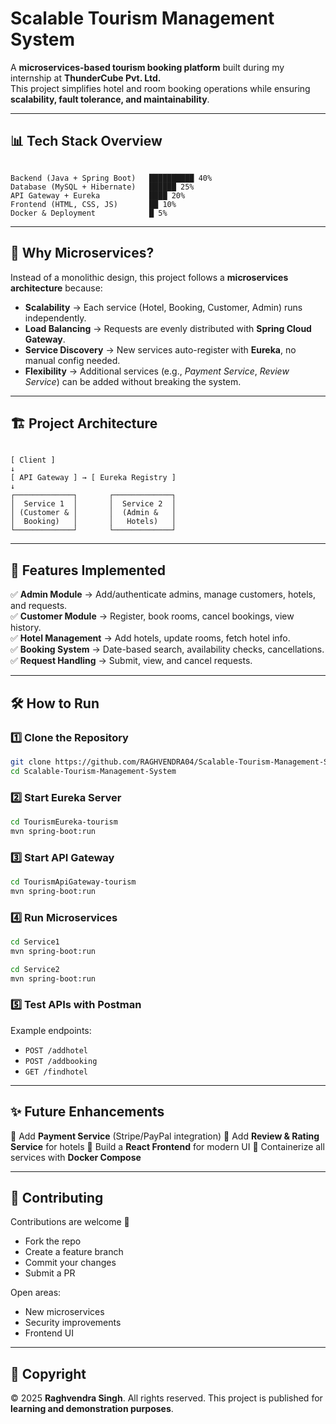 
#  Scalable Tourism Management System  

A **microservices-based tourism booking platform** built during my internship at **ThunderCube Pvt. Ltd.**  
This project simplifies hotel and room booking operations while ensuring **scalability, fault tolerance, and maintainability**.  

---

## 📊 Tech Stack Overview  

```

Backend (Java + Spring Boot)   ██████████ 40%
Database (MySQL + Hibernate)   ██████ 25%
API Gateway + Eureka           ████ 20%
Frontend (HTML, CSS, JS)       ██ 10%
Docker & Deployment            █ 5%

```

---

## 🚀 Why Microservices?  

Instead of a monolithic design, this project follows a **microservices architecture** because:  

- **Scalability** → Each service (Hotel, Booking, Customer, Admin) runs independently.  
- **Load Balancing** → Requests are evenly distributed with **Spring Cloud Gateway**.  
- **Service Discovery** → New services auto-register with **Eureka**, no manual config needed.  
- **Flexibility** → Additional services (e.g., *Payment Service*, *Review Service*) can be added without breaking the system.  

---

## 🏗️ Project Architecture  

```

[ Client ]
↓
[ API Gateway ] → [ Eureka Registry ]
↓
┌─────────────┐       ┌─────────────┐
│  Service 1  │       │  Service 2  │
│ (Customer & │       │  (Admin &   │
│  Booking)   │       │   Hotels)   │
└─────────────┘       └─────────────┘

````

---

## 📂 Features Implemented  

✅ **Admin Module** → Add/authenticate admins, manage customers, hotels, and requests.  
✅ **Customer Module** → Register, book rooms, cancel bookings, view history.  
✅ **Hotel Management** → Add hotels, update rooms, fetch hotel info.  
✅ **Booking System** → Date-based search, availability checks, cancellations.  
✅ **Request Handling** → Submit, view, and cancel requests.  

---

## 🛠️ How to Run  

### 1️⃣ Clone the Repository  
```bash
git clone https://github.com/RAGHVENDRA04/Scalable-Tourism-Management-System.git
cd Scalable-Tourism-Management-System
````

### 2️⃣ Start Eureka Server

```bash
cd TourismEureka-tourism
mvn spring-boot:run
```

### 3️⃣ Start API Gateway

```bash
cd TourismApiGateway-tourism
mvn spring-boot:run
```

### 4️⃣ Run Microservices

```bash
cd Service1
mvn spring-boot:run

cd Service2
mvn spring-boot:run
```

### 5️⃣ Test APIs with Postman

Example endpoints:

* `POST /addhotel`
* `POST /addbooking`
* `GET /findhotel`

---

## ✨ Future Enhancements

🔹 Add **Payment Service** (Stripe/PayPal integration)
🔹 Add **Review & Rating Service** for hotels
🔹 Build a **React Frontend** for modern UI
🔹 Containerize all services with **Docker Compose**

---

## 🤝 Contributing

Contributions are welcome 🎉

* Fork the repo
* Create a feature branch
* Commit your changes
* Submit a PR

Open areas:

* New microservices
* Security improvements
* Frontend UI

---

## 📜 Copyright

© 2025 **Raghvendra Singh**. All rights reserved.
This project is published for **learning and demonstration purposes**.


